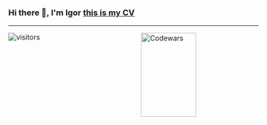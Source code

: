 ### Hi there 👋, I'm Igor <a href="https://defleppard333.github.io/">this is my CV</a>
__________________


<img height="170em" width="47%" align="right" alt="Codewars" src="https://github-readme-codewars-stats.herokuapp.com/api/?username=defleppard333&card&colormode=dark_mode"/>





![visitors](https://visitor-badge.glitch.me/badge?page_id=defleppard33.defleppard333&left_color=green&right_color=red)


